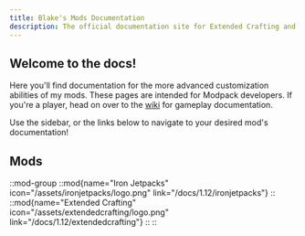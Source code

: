 ```yaml
---
title: Blake's Mods Documentation
description: The official documentation site for Extended Crafting and Iron Jetpacks.
---
```


## Welcome to the docs! 

Here you'll find documentation for the more advanced customization abilities of my mods. These pages are intended for Modpack developers. If you're a player, head on over to the [wiki](../../wiki) for gameplay documentation.

Use the sidebar, or the links below to navigate to your desired mod's documentation!

## Mods

::mod-group
  ::mod{name="Iron Jetpacks" icon="/assets/ironjetpacks/logo.png" link="/docs/1.12/ironjetpacks"}
  ::
  ::mod{name="Extended Crafting" icon="/assets/extendedcrafting/logo.png" link="/docs/1.12/extendedcrafting"}
  ::
::

